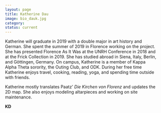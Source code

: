 ```yaml
---
layout: page
title: Katherine Dau
image: bio_dauk.jpg
category:
status: current
---
```


Katherine will graduate in 2019 with a double major in art history and German. She spent the summer of 2019 in Florence working on the project. She has presented Florence As It Was at the UNRH Conference in 2018 and at the Frick Collection in 2019. She has studied abroad in Siena, Italy, Berlin, and Göttingen, Germany. On campus, Katherine is a member of Kappa Alpha Theta sorority, the Outing Club, and ODK. During her free time Katherine enjoys travel, cooking, reading, yoga, and spending time outside with friends.

Katherine mostly translates Paatz' *Die Kirchen von Florenz* and updates the 2D map. She also enjoys modeling altarpieces and working on site maintenance.

__KD__
